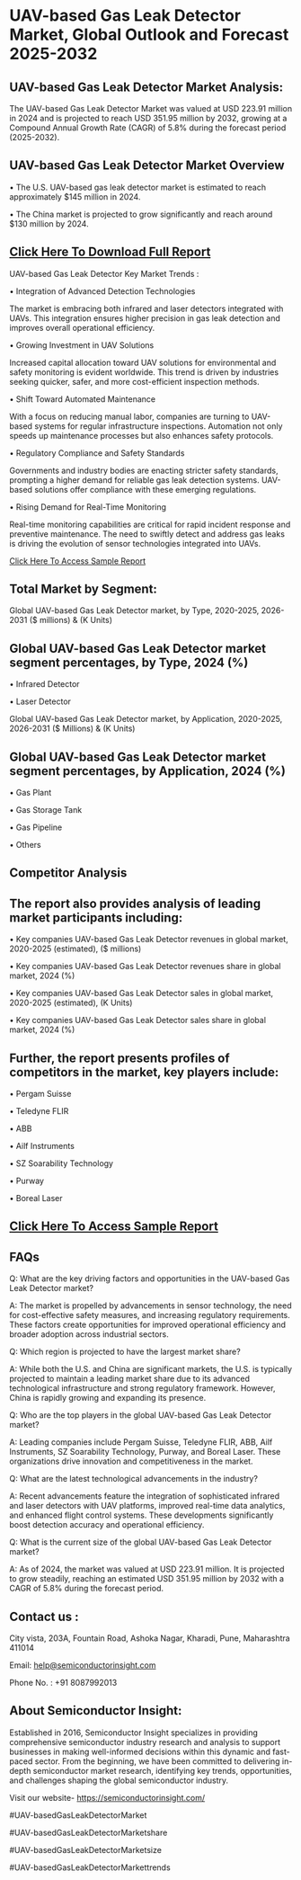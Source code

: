 UAV-based Gas Leak Detector Market, Global Outlook and Forecast 2025-2032
=
UAV-based Gas Leak Detector Market Analysis:
-
The UAV-based Gas Leak Detector Market was valued at USD 223.91 million in 2024 and is projected to reach USD 351.95 million by 2032, growing at a Compound Annual Growth Rate (CAGR) of 5.8% during the forecast period (2025-2032).

UAV-based Gas Leak Detector Market Overview
-
•	The U.S. UAV-based gas leak detector market is estimated to reach approximately $145 million in 2024.

•	The China market is projected to grow significantly and reach around $130 million by 2024.

[Click Here To Download Full Report](https://semiconductorinsight.com/report/uav-based-gas-leak-detector-market/)
-
UAV-based Gas Leak Detector Key Market Trends  :

•	Integration of Advanced Detection Technologies

The market is embracing both infrared and laser detectors integrated with UAVs. This integration ensures higher precision in gas leak detection and improves overall operational efficiency.

•	Growing Investment in UAV Solutions

Increased capital allocation toward UAV solutions for environmental and safety monitoring is evident worldwide. This trend is driven by industries seeking quicker, safer, and more cost-efficient inspection methods.

•	Shift Toward Automated Maintenance

With a focus on reducing manual labor, companies are turning to UAV-based systems for regular infrastructure inspections. Automation not only speeds up maintenance processes but also enhances safety protocols.

•	Regulatory Compliance and Safety Standards

Governments and industry bodies are enacting stricter safety standards, prompting a higher demand for reliable gas leak detection systems. UAV-based solutions offer compliance with these emerging regulations.

•	Rising Demand for Real-Time Monitoring

Real-time monitoring capabilities are critical for rapid incident response and preventive maintenance. The need to swiftly detect and address gas leaks is driving the evolution of sensor technologies integrated into UAVs.

[Click Here To Access Sample Report](https://semiconductorinsight.com/download-sample-report/?product_id=88107)

Total Market by Segment:
-
Global UAV-based Gas Leak Detector market, by Type, 2020-2025, 2026-2031 ($ millions) & (K Units)

Global UAV-based Gas Leak Detector market segment percentages, by Type, 2024 (%)
-
•	Infrared Detector

•	Laser Detector

Global UAV-based Gas Leak Detector market, by Application, 2020-2025, 2026-2031 ($ Millions) & (K Units)

Global UAV-based Gas Leak Detector market segment percentages, by Application, 2024 (%)
-
•	Gas Plant

•	Gas Storage Tank

•	Gas Pipeline

•	Others

Competitor Analysis
-
The report also provides analysis of leading market participants including:
-
•	Key companies UAV-based Gas Leak Detector revenues in global market, 2020-2025 (estimated), ($ millions)

•	Key companies UAV-based Gas Leak Detector revenues share in global market, 2024 (%)

•	Key companies UAV-based Gas Leak Detector sales in global market, 2020-2025 (estimated), (K Units)

•	Key companies UAV-based Gas Leak Detector sales share in global market, 2024 (%)

Further, the report presents profiles of competitors in the market, key players include:
-
•	Pergam Suisse

•	Teledyne FLIR

•	ABB

•	Ailf Instruments

•	SZ Soarability Technology

•	Purway

•	Boreal Laser


[Click Here To Access Sample Report](https://semiconductorinsight.com/download-sample-report/?product_id=88107)
-
FAQs
-
Q: What are the key driving factors and opportunities in the UAV-based Gas Leak Detector market?

A: The market is propelled by advancements in sensor technology, the need for cost-effective safety measures, and increasing regulatory requirements. These factors create opportunities for improved operational efficiency and broader adoption across industrial sectors.

Q: Which region is projected to have the largest market share?

A: While both the U.S. and China are significant markets, the U.S. is typically projected to maintain a leading market share due to its advanced technological infrastructure and strong regulatory framework. However, China is rapidly growing and expanding its presence.

Q: Who are the top players in the global UAV-based Gas Leak Detector market?

A: Leading companies include Pergam Suisse, Teledyne FLIR, ABB, Ailf Instruments, SZ Soarability Technology, Purway, and Boreal Laser. These organizations drive innovation and competitiveness in the market.

Q: What are the latest technological advancements in the industry?

A: Recent advancements feature the integration of sophisticated infrared and laser detectors with UAV platforms, improved real-time data analytics, and enhanced flight control systems. These developments significantly boost detection accuracy and operational efficiency.

Q: What is the current size of the global UAV-based Gas Leak Detector market?

A: As of 2024, the market was valued at USD 223.91 million. It is projected to grow steadily, reaching an estimated USD 351.95 million by 2032 with a CAGR of 5.8% during the forecast period.

Contact us : 
-
City vista, 203A, Fountain Road, Ashoka Nagar, Kharadi, Pune, Maharashtra 411014

Email: help@semiconductorinsight.com

Phone No. : +91 8087992013

About Semiconductor Insight:
-
Established in 2016, Semiconductor Insight specializes in providing comprehensive semiconductor industry research and analysis to support businesses in making well-informed decisions within this dynamic and fast-paced sector. From the beginning, we have been committed to delivering in-depth semiconductor market research, identifying key trends, opportunities, and challenges shaping the global semiconductor industry.


Visit our website- https://semiconductorinsight.com/

#UAV-basedGasLeakDetectorMarket 

#UAV-basedGasLeakDetectorMarketshare

#UAV-basedGasLeakDetectorMarketsize

#UAV-basedGasLeakDetectorMarkettrends 
 
 


